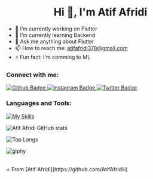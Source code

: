  <h1 align="center">Hi 👋, I'm Atif Afridi</h1>

- 🔭 I’m currently working on Flutter
- 🌱 I’m currently learning Backend
- 💬 Ask me anything about Flutter 
- 📫 How to reach me: atifafridi378@gmail.com
- ⚡ Fun fact: I'm comming to ML
  
### Connect with me:
<div id="badges">
  <a href="https://github.com/AtifAfridiii">
    <img src="https://img.shields.io/badge/Github-white?style=for-the-badge&logo=Github&logoColor=black" alt="Github Badge"/>
  </a>
   <a href="https://www.instagram.com/atif.x.afridi/">
    <img src="https://img.shields.io/badge/Instagram-purple?style=for-the-badge&logo=instagram&logoColor=white" alt="Instagram Badge"/>
  </a>
  <a href="https://x.com/Atif__afridi11?t=34FN--lvvEDgj6Y0AH3QaA&s=08">
    <img src="https://img.shields.io/badge/Twitter-blue?style=for-the-badge&logo=twitter&logoColor=white" alt="Twitter Badge"/>
  </a>
</div>

### Languages and Tools:
[![My Skills](https://skillicons.dev/icons?i=flutter,dart,firebase,github,git,postman,cpp,linkedin,vscode,js,react,css,html,express,mongodb,nodejs,&perline=5)](https://skillicons.dev)

![Atif Afridi GitHub stats](https://github-readme-stats.vercel.app/api?username=AtifAfridiii&show_icons=true&theme=dark)

![Top Langs](https://github-readme-stats.vercel.app/api/top-langs/?username=AtifAfridiii&theme=dark)


![giphy](https://github.com/AtifAfridiii/AtifAfridiii/assets/152439386/2c9d2aa5-9615-43a1-902b-01c58e8c5819)

<br>
⭐️ From [Atif Afridi](https://github.com/AtifAfridiii)
